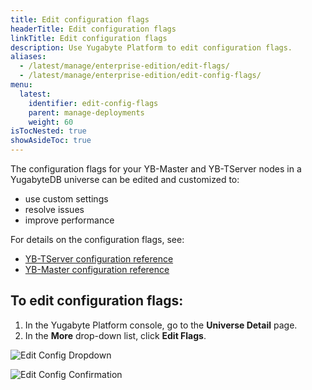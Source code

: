 ```yaml
---
title: Edit configuration flags
headerTitle: Edit configuration flags
linkTitle: Edit configuration flags
description: Use Yugabyte Platform to edit configuration flags.
aliases:
  - /latest/manage/enterprise-edition/edit-flags/
  - /latest/manage/enterprise-edition/edit-config-flags/
menu:
  latest:
    identifier: edit-config-flags
    parent: manage-deployments
    weight: 60
isTocNested: true
showAsideToc: true
---
```


The configuration flags for your YB-Master and YB-TServer nodes in a YugabyteDB universe can be edited and customized to:

- use custom settings
- resolve issues
- improve performance

For details on the configuration flags, see:

- [YB-TServer configuration reference](../../../reference/configuration/yb-tserver/)
- [YB-Master configuration reference](../../../reference/configuration/yb-master/)

## To edit configuration flags:

1. In the Yugabyte Platform console, go to the **Universe Detail** page.
2. In the **More** drop-down list, click **Edit Flags**.

![Edit Config Dropdown](/images/ee/edit-config-1.png)

![Edit Config Confirmation](/images/ee/edit-config-2.png)
